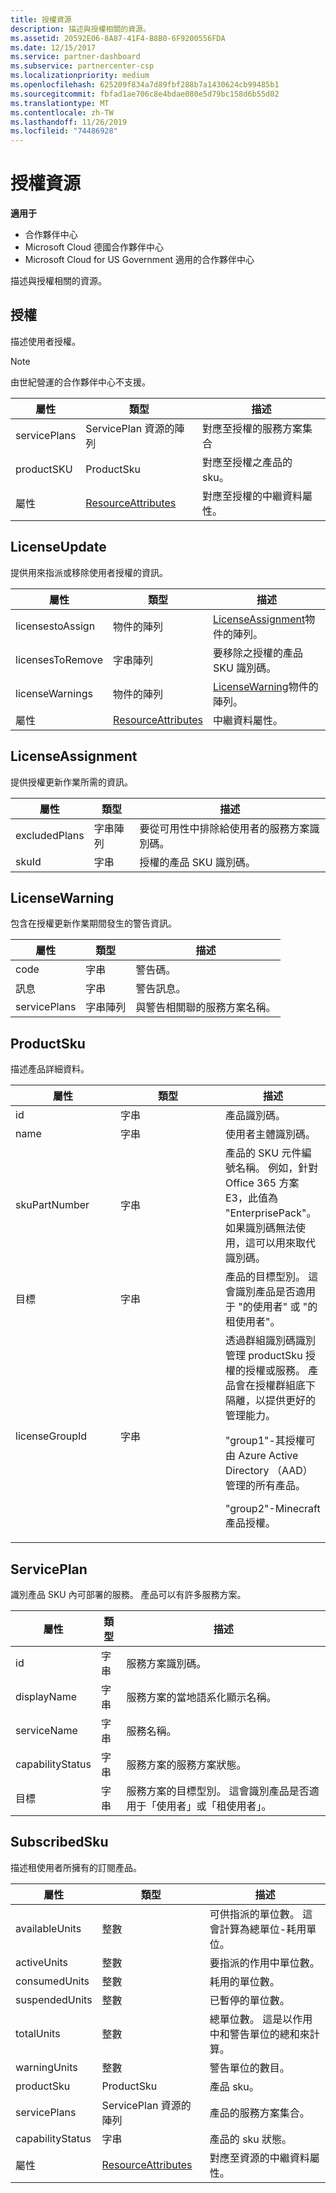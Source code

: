 ```yaml
---
title: 授權資源
description: 描述與授權相關的資源。
ms.assetid: 20592E06-8A87-41F4-B8B0-6F9200556FDA
ms.date: 12/15/2017
ms.service: partner-dashboard
ms.subservice: partnercenter-csp
ms.localizationpriority: medium
ms.openlocfilehash: 625209f834a7d89fbf288b7a1430624cb99485b1
ms.sourcegitcommit: fbfad1ae706c8e4bdae080e5d79bc158d6b55d02
ms.translationtype: MT
ms.contentlocale: zh-TW
ms.lasthandoff: 11/26/2019
ms.locfileid: "74486928"
---
```

# <a name="license-resources"></a>授權資源


**適用于**

- 合作夥伴中心
- Microsoft Cloud 德國合作夥伴中心
- Microsoft Cloud for US Government 適用的合作夥伴中心

描述與授權相關的資源。

## <a name="span-idlicensespan-idlicensespan-idlicenselicense"></a><span id="License"/><span id="license"/><span id="LICENSE"/>授權


描述使用者授權。

>[!NOTE]
>由世紀營運的合作夥伴中心不支援。

 

| 屬性     | 類型                                                           | 描述                                                    |
|--------------|----------------------------------------------------------------|----------------------------------------------------------------|
| servicePlans | ServicePlan 資源的陣列                                 | 對應至授權的服務方案集合 |
| productSKU   | ProductSku                                                     | 對應至授權之產品的 sku。        |
| 屬性   | [ResourceAttributes](utility-resources.md#resourceattributes) | 對應至授權的中繼資料屬性。          |

 

## <a name="span-idlicenseupdatespan-idlicenseupdatespan-idlicenseupdatelicenseupdate"></a><span id="LicenseUpdate"/><span id="licenseupdate"/><span id="LICENSEUPDATE"/>LicenseUpdate


提供用來指派或移除使用者授權的資訊。

| 屬性         | 類型                                                           | 描述                                               |
|------------------|----------------------------------------------------------------|-----------------------------------------------------------|
| licensestoAssign | 物件的陣列                                               | [LicenseAssignment](#licenseassignment)物件的陣列。 |
| licensesToRemove | 字串陣列                                               | 要移除之授權的產品 SKU 識別碼。    |
| licenseWarnings  | 物件的陣列                                               | [LicenseWarning](#licensewarning)物件的陣列。       |
| 屬性       | [ResourceAttributes](utility-resources.md#resourceattributes) | 中繼資料屬性。                                  |

 

## <a name="span-idlicenseassignmentspan-idlicenseassignmentspan-idlicenseassignmentlicenseassignment"></a><span id="LicenseAssignment"/><span id="licenseassignment"/><span id="LICENSEASSIGNMENT"/>LicenseAssignment


提供授權更新作業所需的資訊。

| 屬性      | 類型             | 描述                                                                |
|---------------|------------------|----------------------------------------------------------------------------|
| excludedPlans | 字串陣列 | 要從可用性中排除給使用者的服務方案識別碼。 |
| skuId         | 字串           | 授權的產品 SKU 識別碼。                                |

 

## <a name="span-idlicensewarningspan-idlicensewarningspan-idlicensewarninglicensewarning"></a><span id="LicenseWarning"/><span id="licensewarning"/><span id="LICENSEWARNING"/>LicenseWarning


包含在授權更新作業期間發生的警告資訊。

| 屬性     | 類型             | 描述                                         |
|--------------|------------------|-----------------------------------------------------|
| code         | 字串           | 警告碼。                                   |
| 訊息      | 字串           | 警告訊息。                                |
| servicePlans | 字串陣列 | 與警告相關聯的服務方案名稱。 |

 

## <a name="span-idproductskuspan-idproductskuspan-idproductskuproductsku"></a><span id="ProductSku"/><span id="productsku"/><span id="PRODUCTSKU"/>ProductSku


描述產品詳細資料。

<table>
<colgroup>
<col style="width: 33%" />
<col style="width: 33%" />
<col style="width: 33%" />
</colgroup>
<thead>
<tr class="header">
<th>屬性</th>
<th>類型</th>
<th>描述</th>
</tr>
</thead>
<tbody>
<tr class="odd">
<td>id</td>
<td>字串</td>
<td>產品識別碼。</td>
</tr>
<tr class="even">
<td>name</td>
<td>字串</td>
<td>使用者主體識別碼。</td>
</tr>
<tr class="odd">
<td>skuPartNumber</td>
<td>字串</td>
<td>產品的 SKU 元件編號名稱。 例如，針對 Office 365 方案 E3，此值為 &quot;EnterprisePack&quot;。 如果識別碼無法使用，這可以用來取代識別碼。</td>
</tr>
<tr class="even">
<td>目標</td>
<td>字串</td>
<td>產品的目標型別。 這會識別產品是否適用于 &quot;的使用者&quot; 或 &quot;的租使用者&quot;。</td>
</tr>
<tr class="odd">
<td>licenseGroupId</td>
<td>字串</td>
<td>透過群組識別碼識別管理 productSku 授權的授權或服務。 產品會在授權群組底下隔離，以提供更好的管理能力。
<p>&quot;group1&quot;-其授權可由 Azure Active Directory （AAD）管理的所有產品。</p>
<p>&quot;group2&quot;-Minecraft 產品授權。</p></td>
</tr>
</tbody>
</table>

 

## <a name="span-idserviceplanspan-idserviceplanspan-idserviceplanserviceplan"></a><span id="ServicePlan"/><span id="serviceplan"/><span id="SERVICEPLAN"/>ServicePlan


識別產品 SKU 內可部署的服務。 產品可以有許多服務方案。

| 屬性         | 類型   | 描述                                                                                                       |
|------------------|--------|-------------------------------------------------------------------------------------------------------------------|
| id               | 字串 | 服務方案識別碼。                                                                                      |
| displayName      | 字串 | 服務方案的當地語系化顯示名稱。                                                                  |
| serviceName      | 字串 | 服務名稱。                                                                                                 |
| capabilityStatus | 字串 | 服務方案的服務方案狀態。                                                                      |
| 目標       | 字串 | 服務方案的目標型別。 這會識別產品是否適用于「使用者」或「租使用者」。 |

 

## <a name="span-idsubscribedskuspan-idsubscribedskuspan-idsubscribedskusubscribedsku"></a><span id="SubscribedSku"/><span id="subscribedsku"/><span id="SUBSCRIBEDSKU"/>SubscribedSku


描述租使用者所擁有的訂閱產品。

| 屬性         | 類型                                                           | 描述                                                                                       |
|------------------|----------------------------------------------------------------|---------------------------------------------------------------------------------------------------|
| availableUnits   | 整數                                                        | 可供指派的單位數。 這會計算為總單位-耗用單位。 |
| activeUnits      | 整數                                                        | 要指派的作用中單位數。                                                        |
| consumedUnits    | 整數                                                        | 耗用的單位數。                                                                     |
| suspendedUnits   | 整數                                                        | 已暫停的單位數。                                                                    |
| totalUnits       | 整數                                                        | 總單位數。 這是以作用中和警告單位的總和來計算。         |
| warningUnits     | 整數                                                        | 警告單位的數目。                                                                      |
| productSku       | ProductSku                                                     | 產品 sku。                                                                                  |
| servicePlans     | ServicePlan 資源的陣列                                 | 產品的服務方案集合。                                                     |
| capabilityStatus | 字串                                                         | 產品的 sku 狀態。                                                                      |
| 屬性       | [ResourceAttributes](utility-resources.md#resourceattributes) | 對應至資源的中繼資料屬性。                                            |

 

 

 




